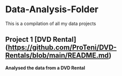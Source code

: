 # Data-Analysis-Folder
This is a compilation of all my data projects

## Project 1 [DVD Rental] (https://github.com/ProTeni/DVD-Rentals/blob/main/README.md)
**Analysed the data from a DVD Rental**
